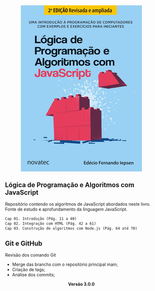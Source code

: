 <p align="center"><img src="java-script.jpg" width="400"></p>

## Lógica de Programação e Algoritmos com JavaScript

Repositório contendo os algoritmos de JavaScript abordados neste livro. 
Fonte de estudo e aprofundamento da linguagem JavaScript.

    Cap 01. Introdução (Pág. 11 a 40)
    Cap 02. Integração com HTML (Pág. 42 a 61)
    Cap 03. Construção de algoritmos com Node.js (Pág. 64 até 70)

## Git e GitHub

Revisão dos comando Git
- Merge das branchs com o repositório principal main;
- Criação de tags;
- Análise dos commits;


<p align="center"><b>Versão 3.0.0</b></p>